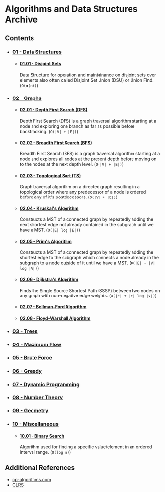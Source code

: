 # Algorithms and Data Structures Archive

## Contents
- ### [01 - Data Structures](01%20-%20Data%20Structures)
    - #### [01.01 - Disjoint Sets](01%20-%20Data%20Structures/01.01%20-%20Disjoint%20Sets)
        Data Structure for operation and maintainance on disjoint sets over elements also often called Disjoint Set Union (DSU) or Union Find. (`O(α(n))`)
- ### [02 - Graphs](02%20-%20Graphs)
    - #### [02.01 - Depth First Search (DFS)](02%20-%20Graphs/02.01%20-%20Depth%20First%20Search%20(DFS))
        Depth First Search (DFS) is a graph traversal algorithm starting at a node and exploring one branch as far as possible before backtracking. (`O(|V| + |E|)`)
    - #### [02.02 - Breadth First Search (BFS)](02%20-%20Graphs/02.02%20-%20Breadth%20First%20Search%20(BFS))
        Breadth First Search (BFS) is a graph traversal algorithm starting at a node and explores all nodes at the present depth before moving on to the nodes at the next depth level. (`O(|V| + |E|)`)
    - #### [02.03 - Topological Sort (TS)](02%20-%20Graphs/02.03%20-%20Topological%20Sort%20(TS))
        Graph traversal algorithm on a directed graph resulting in a topological order where any predecessor of a node is ordered before any of it's postdecessors. (`O(|V| + |E|)`)
    - #### [02.04 - Kruskal's Algorithm](02%20-%20Graphs/02.04%20-%20Kruskal's%20Algorithm)
        Constructs a MST of a connected graph by repeatedly adding the next shortest edge not already contained in the subgraph until we have a MST. (`O(|E| log |E|)`)
    - #### [02.05 - Prim's Algorithm](02%20-%20Graphs/02.05%20-%20Prim's%20Algorithm)
        Constructs a MST of a connected graph by repeatedly adding the shortest edge to the subgraph which connects a node already in the subgraph to a node outside of it until we have a MST. (`O(|E| + |V| log |V|)`)
    - #### [02.06 - Dijkstra's Algorithm](02%20-%20Graphs/02.06%20-%20Dijkstra's%20Algorithm)
        Finds the Single Source Shortest Path (SSSP) between two nodes on any graph with non-negative edge weights. (`O(|E| + |V| log |V|)`)
    - #### [02.07 - Bellman-Ford Algorithm](02%20-%20Graphs/02.07%20-%20Bellman-Ford%20Algorithm)
    - #### [02.08 - Floyd-Warshall Algorithm](02%20-%20Graphs/02.08%20-%20Floyd-Warshall%20Algorithm)
- ### [03 - Trees](03%20-%20Trees)
- ### [04 - Maximum Flow](04%20-%20Maximum%20Flow)
- ### [05 - Brute Force](05%20-%20Brute%20Force)
- ### [06 - Greedy](06%20-%20Greedy)
- ### [07 - Dynamic Programming](07%20-%20Dynamic%20Programming)
- ### [08 - Number Theory](08%20-%20Number%20Theory)
- ### [09 - Geometry](09%20-%20Geometry)
- ### [10 - Miscellaneous](10%20-%20Miscellaneous)
    - #### [10.01 - Binary Search](10%20-%20Miscellaneous/10.01%20-%20Binary%20Search)
        Algorithm used for finding a specific value/element in an ordered interval range. (`O(log n)`)

## Additional References
- [cp-algorithms.com](https://cp-algorithms.com)
- [CLRS](https://edutechlearners.com/download/Introduction_to_algorithms-3rd%20Edition.pdf)
